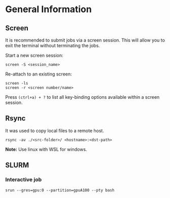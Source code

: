 # General Information
## Screen
It is recommended to submit jobs via a screen session. This will allow you to exit the terminal without terminating the jobs. 

Start a new screen session:
```
screen -S <session_name>
```
Re-attach to an existing screen:
```
screen -ls
screen -r <screen number/name>
```

Press `(ctrl+a) + ?` to list all key-binding options available within a screen session.

## Rsync
It was used to copy local files to a remote host.

```
rsync -av ./<src-folder>/ <hostname>:<dst-path>
```
**Note:** Use linux with WSL for windows.

## SLURM
### Interactive job
```
srun --gres=gpu:0 --partition=gpuA100 --pty bash
```